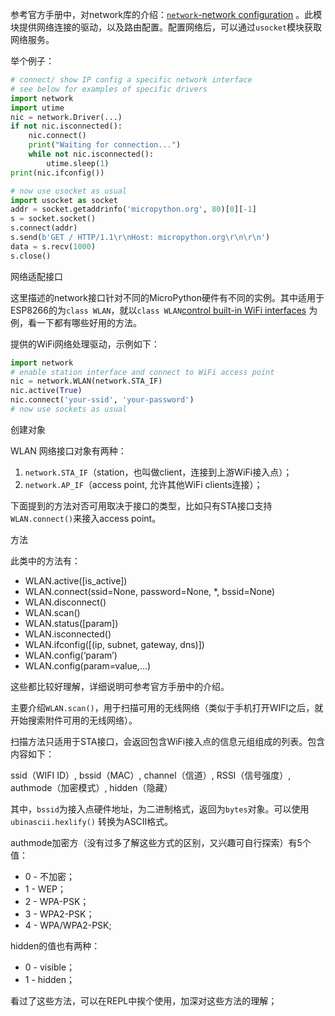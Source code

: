参考官方手册中，对network库的介绍：[`network`-network configuration](http://docs.micropython.org/en/latest/library/network.html) 。此模块提供网络连接的驱动，以及路由配置。配置网络后，可以通过`usocket`模块获取网络服务。

举个例子：

```python
# connect/ show IP config a specific network interface
# see below for examples of specific drivers
import network
import utime
nic = network.Driver(...)
if not nic.isconnected():
    nic.connect()
    print("Waiting for connection...")
    while not nic.isconnected():
        utime.sleep(1)
print(nic.ifconfig())

# now use usocket as usual
import usocket as socket
addr = socket.getaddrinfo('micropython.org', 80)[0][-1]
s = socket.socket()
s.connect(addr)
s.send(b'GET / HTTP/1.1\r\nHost: micropython.org\r\n\r\n')
data = s.recv(1000)
s.close()
```

网络适配接口

这里描述的network接口针对不同的MicroPython硬件有不同的实例。其中适用于ESP8266的为`class WLAN`，就以`class WLAN`[control built-in WiFi interfaces](http://docs.micropython.org/en/latest/library/network.WLAN.html#class-wln-control-built-in-wifi-interfaces) 为例，看一下都有哪些好用的方法。

提供的WiFi网络处理驱动，示例如下：

```python
import network
# enable station interface and connect to WiFi access point
nic = network.WLAN(network.STA_IF)
nic.active(True)
nic.connect('your-ssid', 'your-password')
# now use sockets as usual
```

创建对象

WLAN 网络接口对象有两种：

1. `network.STA_IF`（station，也叫做client，连接到上游WiFi接入点）；
2. `network.AP_IF`（access point, 允许其他WiFi clients连接）；

下面提到的方法对否可用取决于接口的类型，比如只有STA接口支持`WLAN.connect()`来接入access point。

方法

此类中的方法有：

- WLAN.active([is_active])
- WLAN.connect(ssid=None, password=None, *, bssid=None)
- WLAN.disconnect()
- WLAN.scan()
- WLAN.status([param])
- WLAN.isconnected()
- WLAN.ifconfig([(ip, subnet, gateway, dns)])
- WLAN.config(‘param’)
- WLAN.config(param=value,…)

这些都比较好理解，详细说明可参考官方手册中的介绍。

主要介绍`WLAN.scan()`，用于扫描可用的无线网络（类似于手机打开WIFI之后，就开始搜索附件可用的无线网络）。

扫描方法只适用于STA接口，会返回包含WiFi接入点的信息元组组成的列表。包含内容如下：

ssid（WIFI ID）, bssid（MAC）, channel（信道）, RSSI（信号强度）, authmode（加密模式）, hidden（隐藏）

其中，`bssid`为接入点硬件地址，为二进制格式，返回为`bytes`对象。可以使用`ubinascii.hexlify()` 转换为ASCII格式。

authmode加密方（没有过多了解这些方式的区别，又兴趣可自行探索）有5个值：

- 0 - 不加密；
- 1 - WEP；
- 2 - WPA-PSK；
- 3 - WPA2-PSK；
- 4 - WPA/WPA2-PSK;

hidden的值也有两种：

- 0 - visible；
- 1 - hidden；

看过了这些方法，可以在REPL中挨个使用，加深对这些方法的理解；

 

